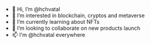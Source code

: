 - 👋 Hi, I’m @hchvatal
- 👀 I’m interested in blockchain, cryptos and metaverse
- 🌱 I’m currently learning about NFTs
- 💞️ I’m looking to collaborate on new products launch
- 📫 I'm @hchvatal everywhere

<!---
hchvatal/hchvatal is a ✨ special ✨ repository because its `README.md` (this file) appears on your GitHub profile.
You can click the Preview link to take a look at your changes.
--->

